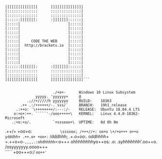     [[[[[[[[[[[[[[[      ]]]]]]]]]]]]]]]
    [::::::::::::::      ::::::::::::::]
    [::::::::::::::      ::::::::::::::]
    [::::::[[[[[[[:      :]]]]]]]::::::]
    [:::::[                      ]:::::]
    [:::::[                      ]:::::]
    [:::::[                      ]:::::]
    [:::::[                      ]:::::]
    [:::::[     CODE THE WEB     ]:::::]
    [:::::[  http://brackets.io  ]:::::]
    [:::::[                      ]:::::]
    [:::::[                      ]:::::]
    [:::::[                      ]:::::]
    [:::::[                      ]:::::]
    [::::::[[[[[[[:      :]]]]]]]::::::]
    [::::::::::::::      ::::::::::::::]
    [::::::::::::::      ::::::::::::::]
    [[[[[[[[[[[[[[[      ]]]]]]]]]]]]]]]```
```
```
                          ./+o+-      Windows 10 Linux Subsystem
                  yyyyy. 'yyyyyy+     @
              .;//+/////h yyyyyyo     BUILD:    18363
           .++ .:/++++++/-.`sss/`     BRANCH:   19h1_release
         .:++o: `\++++++++/:---:/-    RELEASE:  Ubuntu 18.04.4 LTS
        o:+o+:++. `````'-/ooo+++++\   KERNEL:   Linux 4.4.0-18362-Microsoft
       .:+o:+o/.          `+sssooo+\  UPTIME:   0d 0h 0m
  .++/+ +oo+o:`             \sssooo;
 /+++//+: oo+o
 \+/+o+++ o++o               ydddhh+
  .++.o+ +oo+:`             /dddhhh;
       .+.o+oo:.           oddhhhh+
        \+.++o+o` -,,,,.:ohdhhhhh+
         `:o+++  ohhhhhhhhyo++os:
           .o: .syhhhhhhh'.oo++o.
               /osyyyyyyy.oooo+++\
                   ````` +oo+++o:/
                          `oo++'`

```
